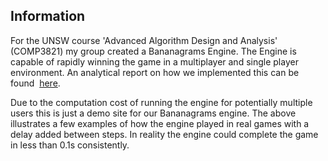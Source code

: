 ## Information

For the UNSW course 'Advanced Algorithm Design and
Analysis' (COMP3821) my group created a Bananagrams Engine.
The Engine is capable of rapidly winning the game in a
multiplayer and single player environment. An analytical report
on how we implemented this can be found&nbsp;
<a href="https://github.com/flynnlambrechts/bananagrams_engine_comp3821/blob/report/report.pdf"> here</a>.

Due to the computation cost of running the engine for
potentially multiple users this is just a demo site for our
Bananagrams engine. The above illustrates a few examples of how
the engine played in real games with a delay added between
steps. In reality the engine could complete the game in less
than 0.1s consistently.
